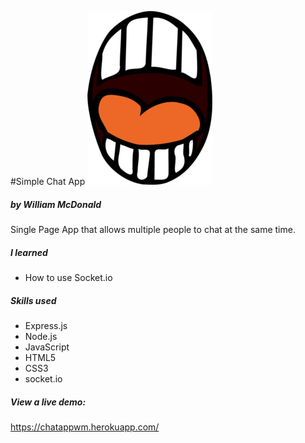 #Simple Chat App
![alt mouth](https://github.com/ginoskotheon/chatapp/blob/master/assets/talking-mouth.png)
##### by William McDonald

Single Page App that allows multiple people to chat at the same time.

##### I learned

 - How to use Socket.io


##### Skills used

 - Express.js
 - Node.js
 - JavaScript
 - HTML5
 - CSS3
 - socket.io


##### View a live demo:
https://chatappwm.herokuapp.com/
